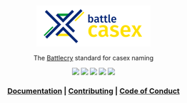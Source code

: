 <p align="center">
  <a href="https://battlecry.pedrosm.com">
    <img src="./docs/assets/logo-text.png" alt="Battlecry" width="256">
  </a>
</p>

<p align="center">
  The <a href="https://github.com/pedsmoreira/battlecry">Battlecry</a> standard for casex naming
</p>

<p align="center">
  <a href="https://www.npmjs.org/package/battle-casex"><img src="https://img.shields.io/npm/v/battle-casex.svg"/></a>
  <a href="https://github.com/prettier/prettier"><img src="https://img.shields.io/badge/code_style-prettier-ff69b4.svg"/></a>
  <a href="https://travis-ci.org/pedsmoreira/battle-casex"><img src="https://travis-ci.org/pedsmoreira/battle-casex.svg?branch=master"/></a>
  <a href="https://codeclimate.com/github/pedsmoreira/battle-casex/maintainability"><img src="https://api.codeclimate.com/v1/badges/f82cf64419a071632c6e/maintainability" /></a>
  <a href="https://codeclimate.com/github/pedsmoreira/battle-casex/test_coverage"><img src="https://api.codeclimate.com/v1/badges/f82cf64419a071632c6e/test_coverage" /></a>
</p>

<h3 align="center">
  <a href="https://battlecry.js.org/battle-casex">Documentation</a>
   | 
  <a href="https://github.com/pedsmoreira/battle-casex/blob/master/CONTRIBUTING.md">Contributing</a>
   | 
  <a href="https://github.com/pedsmoreira/battle-casex/blob/master/CODE_OF_CONDUCT.md">Code of Conduct</a>
</h3>
